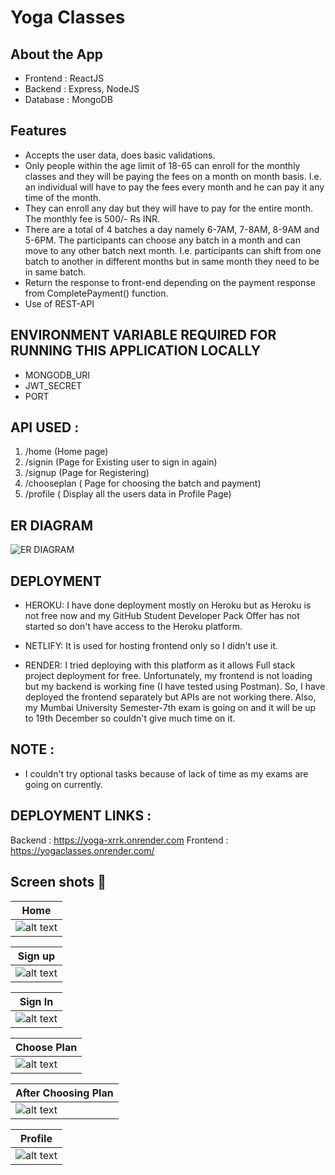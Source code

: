 # Yoga Classes
## About the App
* Frontend : ReactJS
* Backend : Express, NodeJS
* Database : MongoDB
## Features
* Accepts the user data, does basic validations.
* Only people within the age limit of 18-65 can enroll for the monthly classes and they will
be paying the fees on a month on month basis. I.e. an individual will have to pay the fees
every month and he can pay it any time of the month.
* They can enroll any day but they will have to pay for the entire month. The monthly fee is
500/- Rs INR.
* There are a total of 4 batches a day namely 6-7AM, 7-8AM, 8-9AM and 5-6PM. The
participants can choose any batch in a month and can move to any other batch next
month. I.e. participants can shift from one batch to another in different months but in
same month they need to be in same batch.
* Return the response to front-end depending on the payment response from
CompletePayment() function.
* Use of REST-API


## ENVIRONMENT VARIABLE REQUIRED FOR RUNNING THIS APPLICATION LOCALLY
* MONGODB_URI 
* JWT_SECRET
* PORT

## API USED :
1. /home    (Home page)
2. /signin (Page for Existing user to sign in again)
3. /signup (Page for Registering)
4. /chooseplan ( Page for choosing the batch and payment)
5. /profile ( Display all the users data in Profile Page) 


## ER DIAGRAM
![ER DIAGRAM](https://user-images.githubusercontent.com/65064180/207200877-92968c81-e896-4116-abb0-3988624f745e.png)

## DEPLOYMENT
* HEROKU: I have done deployment mostly on Heroku but as Heroku is not free now and my GitHub Student Developer
Pack Offer has not started so don't have access to the Heroku platform.

* NETLIFY: It is used for hosting frontend only so I didn't use it.

* RENDER: I tried deploying with this platform as it allows Full stack project deployment for free. Unfortunately, my frontend is not loading but my backend is working fine (I have tested using Postman). So, I have deployed the frontend separately but APIs are not working there.
Also, my Mumbai University Semester-7th exam is going on and it will be up to 19th December so couldn't give much time on it.


## NOTE : 
* I couldn't try optional tasks because of lack of time as my exams are going on currently.

## DEPLOYMENT LINKS :
Backend : https://yoga-xrrk.onrender.com
Frontend : https://yogaclasses.onrender.com/


## Screen shots 📸
[Signup]: https://user-images.githubusercontent.com/65064180/207203793-e5ab6471-0f40-4a36-be1d-5a27f41ca104.png
[SignIn]: https://user-images.githubusercontent.com/65064180/207203814-b25835e9-cd7c-4ad6-9d09-12665a5aaef7.png
[Home]: https://user-images.githubusercontent.com/65064180/207203790-a234ca85-b6dd-4e5a-b4b8-313979c14a7a.png
[Choose Plan]: https://user-images.githubusercontent.com/65064180/207203802-7d6c5ca2-1098-41af-970e-e97b3ce2ee38.png
[After Choosing Plan]: https://user-images.githubusercontent.com/65064180/207203804-5bba86e5-6af5-4a48-843d-741afa84870f.png
[Profile]: https://user-images.githubusercontent.com/65064180/207203809-5b4929a6-28fa-4c6f-9a36-b3d730c24821.png



|   Home     |    
| ------------- |
|![alt text][Home]  | 

|    Sign up      |    
| ------------- | 
|![alt text][Signup]  | 


|    Sign In     |    
| ------------- |
|![alt text][SignIn]  | 



|    Choose Plan    |    
| ------------- |
|![alt text][Choose Plan]  | 



|   After Choosing Plan     |    
| ------------- |
|![alt text][After Choosing Plan]  | 



|   Profile     |    
| ------------- |
|![alt text][Profile]  | 

